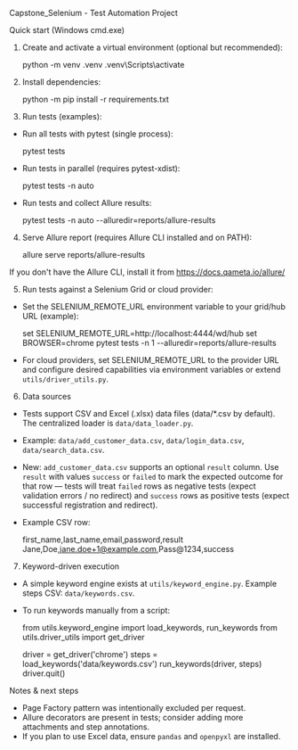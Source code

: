 Capstone_Selenium - Test Automation Project

Quick start (Windows cmd.exe)

1) Create and activate a virtual environment (optional but recommended):

    python -m venv .venv
    .venv\Scripts\activate

2) Install dependencies:

    python -m pip install -r requirements.txt

3) Run tests (examples):

- Run all tests with pytest (single process):

    pytest tests

- Run tests in parallel (requires pytest-xdist):

    pytest tests -n auto

- Run tests and collect Allure results:

    pytest tests -n auto --alluredir=reports/allure-results

4) Serve Allure report (requires Allure CLI installed and on PATH):

    allure serve reports/allure-results

If you don't have the Allure CLI, install it from https://docs.qameta.io/allure/

5) Run tests against a Selenium Grid or cloud provider:

- Set the SELENIUM_REMOTE_URL environment variable to your grid/hub URL (example):

    set SELENIUM_REMOTE_URL=http://localhost:4444/wd/hub
    set BROWSER=chrome
    pytest tests -n 1 --alluredir=reports/allure-results

- For cloud providers, set SELENIUM_REMOTE_URL to the provider URL and configure desired capabilities via environment variables or extend `utils/driver_utils.py`.

6) Data sources

- Tests support CSV and Excel (.xlsx) data files (data/*.csv by default). The centralized loader is `data/data_loader.py`.
- Example: `data/add_customer_data.csv`, `data/login_data.csv`, `data/search_data.csv`.
- New: `add_customer_data.csv` supports an optional `result` column. Use `result` with values `success` or `failed` to mark the expected outcome for that row — tests will treat `failed` rows as negative tests (expect validation errors / no redirect) and `success` rows as positive tests (expect successful registration and redirect).
- Example CSV row:

    first_name,last_name,email,password,result
    Jane,Doe,jane.doe+1@example.com,Pass@1234,success

7) Keyword-driven execution

- A simple keyword engine exists at `utils/keyword_engine.py`. Example steps CSV: `data/keywords.csv`.
- To run keywords manually from a script:

    from utils.keyword_engine import load_keywords, run_keywords
    from utils.driver_utils import get_driver

    driver = get_driver('chrome')
    steps = load_keywords('data/keywords.csv')
    run_keywords(driver, steps)
    driver.quit()

Notes & next steps

- Page Factory pattern was intentionally excluded per request.
- Allure decorators are present in tests; consider adding more attachments and step annotations.
- If you plan to use Excel data, ensure `pandas` and `openpyxl` are installed.
